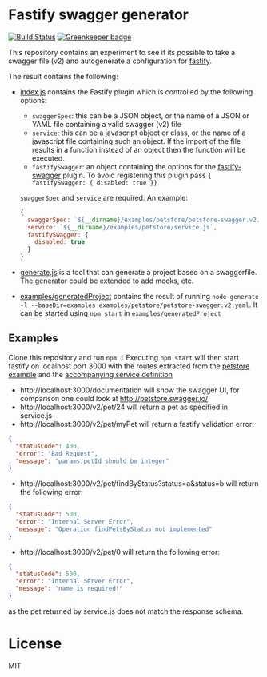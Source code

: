 # Fastify swagger generator
[![Build Status](https://travis-ci.org/seriousme/fastify-swaggergen.svg?branch=master)](https://travis-ci.org/seriousme/fastify-swaggergen)
[![Greenkeeper badge](https://badges.greenkeeper.io/seriousme/fastify-swaggergen.svg)](https://greenkeeper.io/)

This repository contains an experiment to see if its possible to take a swagger file (v2) and autogenerate a configuration for [fastify](https://www.fastify.io).


The result contains the following:

* [index.js](index.js) contains the Fastify plugin which is controlled by the following options:
  - `swaggerSpec`: this can be a JSON object, or the name of a JSON or YAML file containing a valid swagger (v2) file 
  - `service`: this can be a javascript object or class, or the name of a javascript file containing such an object. If the import of the file results in a function instead of an object then the function will be executed.
  - `fastifySwagger`: an object containing the options for the [fastify-swagger](https://github.com/fastify/fastify-swagger) plugin. To avoid registering this plugin pass `{ fastifySwagger: { disabled: true }}`

  `swaggerSpec` and `service` are required. An example:
  ```javascript
  {
    swaggerSpec: `${__dirname}/examples/petstore/petstore-swagger.v2.json`,
    service: `${__dirname}/examples/petstore/service.js`,
    fastifySwagger: {
      disabled: true
    }
  }
  ```

* [generate.js](generate.js) is a tool that can generate a project based on a swaggerfile. The generator could be extended to add mocks, etc.

* [examples/generatedProject](examples/generatedProject) contains the result of running `node generate -l --baseDir=examples examples/petstore/petstore-swagger.v2.yaml`. It can be started using `npm start` in `examples/generatedProject`

## Examples

Clone this repository and run `npm i` 
Executing `npm start` will then start fastify on localhost port 3000 with the
routes extracted from the [petstore example](examples/petstore/petstore-swagger.v2.json) and the [accompanying service definition](examples/petstore/service.js)

* http://localhost:3000/documentation will show the swagger UI, for comparison one could look
  at http://petstore.swagger.io/
* http://localhost:3000/v2/pet/24 will return a pet as specified in service.js
* http://localhost:3000/v2/pet/myPet will return a fastify validation error:

```json
{
  "statusCode": 400,
  "error": "Bad Request",
  "message": "params.petId should be integer"
}
```

* http://localhost:3000/v2/pet/findByStatus?status=a&status=b will return
  the following error:

```json
{
  "statusCode": 500,
  "error": "Internal Server Error",
  "message": "Operation findPetsByStatus not implemented"
}
```

* http://localhost:3000/v2/pet/0 will return the following error:

```json
{
  "statusCode": 500,
  "error": "Internal Server Error",
  "message": "name is required!"
}
```

as the pet returned by service.js does not match the response schema.

# License
MIT
